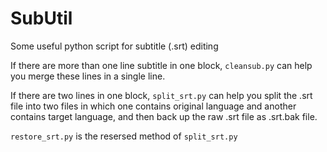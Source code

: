 # SubUtil

Some useful python script for subtitle (.srt) editing

If there are more than one line subtitle in one block, `cleansub.py` can help you merge these lines in a single line.

If there are two lines in one block, `split_srt.py` can help you split the .srt file into two files in which one contains original language and another contains target language, and then back up the raw .srt file as .srt.bak file.

`restore_srt.py` is the resersed method of `split_srt.py`
